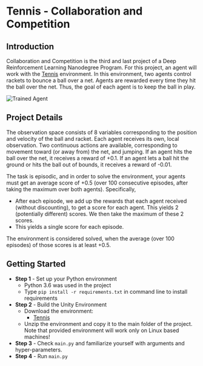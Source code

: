 [//]: # (Image References)

[image1]: https://video.udacity-data.com/topher/2018/May/5af7955a_tennis/tennis.png "Trained Agent"

# Tennis - Collaboration and Competition

## Introduction

Collaboration and Competition is the third and last project of a Deep Reinforcement Learning Nanodegree Program. 
For this project, an agent will work with the [Tennis](https://github.com/Unity-Technologies/ml-agents/blob/main/docs/Learning-Environment-Examples.md#tennis) environment. 
In this environment, two agents control rackets to bounce a ball over a net. Agents are rewarded every time they hit the 
ball over the net. Thus, the goal of each agent is to keep the ball in play.

![Trained Agent][image1]

## Project Details

The observation space consists of 8 variables corresponding to the position and velocity of the ball and racket. 
Each agent receives its own, local observation. Two continuous actions are available, corresponding to movement
toward (or away from) the net, and jumping. If an agent hits the ball over the net, it receives a reward of +0.1. 
If an agent lets a ball hit the ground or hits the ball out of bounds, it receives a reward of -0.01.

The task is episodic, and in order to solve the environment, your agents must get an average score of +0.5 
(over 100 consecutive episodes, after taking the maximum over both agents). Specifically,
- After each episode, we add up the rewards that each agent received (without discounting), to get a score for each agent. 
    This yields 2 (potentially different) scores. We then take the maximum of these 2 scores.
- This yields a single score for each episode.

The environment is considered solved, when the average (over 100 episodes) of those scores is at least +0.5.

## Getting Started

- **Step 1** - Set up your Python environment
  - Python 3.6 was used in the project
  - Type `pip install -r requirements.txt` in command line to install requirements
- **Step 2** - Build the Unity Environment 
  - Download the environment:
    - [Tennis](https://s3-us-west-1.amazonaws.com/udacity-drlnd/P3/Tennis/Tennis_Linux.zip)
  - Unzip the environment and copy it to the main folder of the project. Note that provided environment will work only on Linux based machines!
- **Step 3** - Check `main.py` and familiarize yourself with arguments and hyper-parameters.
- **Step 4** - Run `main.py`
